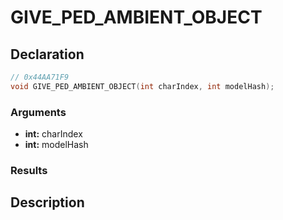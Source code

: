 # GIVE_PED_AMBIENT_OBJECT

## Declaration
```cpp
// 0x44AA71F9
void GIVE_PED_AMBIENT_OBJECT(int charIndex, int modelHash);
```

### Arguments
- **int:** charIndex
- **int:** modelHash

### Results

## Description

